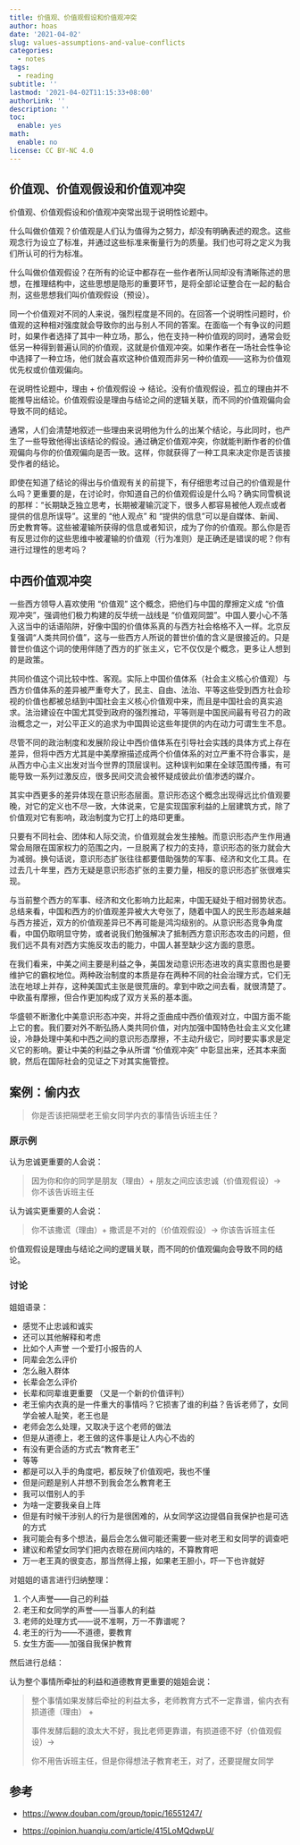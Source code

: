 ```yaml
---
title: 价值观、价值观假设和价值观冲突
author: hoas
date: '2021-04-02'
slug: values-assumptions-and-value-conflicts
categories:
  - notes
tags:
  - reading
subtitle: ''
lastmod: '2021-04-02T11:15:33+08:00'
authorLink: ''
description: ''
toc:
  enable: yes
math:
  enable: no
license: CC BY-NC 4.0
---
```


## 价值观、价值观假设和价值观冲突

价值观、价值观假设和价值观冲突常出现于说明性论题中。

什么叫做价值观？价值观是人们认为值得为之努力，却没有明确表述的观念。这些观念行为设立了标准，并通过这些标准来衡量行为的质量。我们也可将之定义为我们所认可的行为标准。

什么叫做价值观假设？在所有的论证中都存在一些作者所认同却没有清晰陈述的思想，在推理结构中，这些思想是隐形的重要环节，是将全部论证整合在一起的黏合剂，这些思想我们叫价值观假设（预设）。

<!--more-->

同一个价值观对不同的人来说，强烈程度是不同的。在回答一个说明性问题时，价值观的这种相对强度就会导致你的出与别人不同的答案。在面临一个有争议的问题时，如果作者选择了其中一种立场，那么，他在支持一种价值观的同时，通常会贬低另一种得到普遍认同的价值观，这就是价值观冲突。如果作者在一场社会性争论中选择了一种立场，他们就会喜欢这种价值观而非另一种价值观——这称为价值观优先权或价值观偏向。

在说明性论题中，理由 + 价值观假设 → 结论。没有价值观假设，孤立的理由并不能推导出结论。价值观假设是理由与结论之间的逻辑关联，而不同的价值观偏向会导致不同的结论。

通常，人们会清楚地叙述一些理由来说明他为什么的出某个结论，与此同时，也产生了一些导致他得出该结论的假设。通过确定价值观冲突，你就能判断作者的价值观偏向与你的价值观偏向是否一致。这样，你就获得了一种工具来决定你是否该接受作者的结论。

即使在知道了结论的得出与价值观有关的前提下，有仔细思考过自己的价值观是什么吗？更重要的是，在讨论时，你知道自己的价值观假设是什么吗？确实同雪枫说的那样：“长期缺乏独立思考，长期被灌输沉淀下，很多人都容易被他人观点或者提供的信息所误导”。这里的 “他人观点” 和 “提供的信息”可以是自媒体、新闻、历史教育等。这些被灌输所获得的信息或者知识，成为了你的价值观。那么你是否有反思过你的这些思维中被灌输的价值观（行为准则）是正确还是错误的呢？你有进行过理性的思考吗？

## 中西价值观冲突

一些西方领导人喜欢使用 “价值观” 这个概念，把他们与中国的摩擦定义成 “价值观冲突”，强调他们极力构建的反华统一战线是 “价值观同盟”。中国人要小心不落入这当中的话语陷阱，好像中国的价值体系真的与西方社会格格不入一样。北京反复强调“人类共同价值”，这与一些西方人所说的普世价值的含义是很接近的。只是普世价值这个词的使用伴随了西方的扩张主义，它不仅仅是个概念，更多让人想到的是政策。

共同价值这个词比较中性、客观。实际上中国价值体系（社会主义核心价值观）与西方价值体系的差异被严重夸大了，民主、自由、法治、平等这些受到西方社会珍视的价值也都被总结到中国社会主义核心价值观中来，而且是中国社会的真实追求。法治建设在中国尤其受到政府的强烈推动，平等则是中国民间最有号召力的政治概念之一，对公平正义的追求为中国舆论这些年提供的内在动力可谓生生不息。

尽管不同的政治制度和发展阶段让中西价值体系在引导社会实践的具体方式上存在差异，但将中西方尤其是中美摩擦描述成两个价值体系的对立严重不符合事实，是从西方中心主义出发对当今世界的顶层误判。这种误判如果在全球范围传播，有可能导致一系列过激反应，很多民间交流会被怀疑成彼此价值渗透的媒介。

其实中西更多的差异体现在意识形态层面。意识形态这个概念出现得远比价值观要晚，对它的定义也不尽一致，大体说来，它是实现国家利益的上层建筑方式，除了价值观对它有影响，政治制度为它打上的烙印更重。

只要有不同社会、团体和人际交流，价值观就会发生接触。而意识形态产生作用通常会局限在国家权力的范围之内，一旦脱离了权力的支持，意识形态的张力就会大为减弱。换句话说，意识形态扩张往往都要借助强势的军事、经济和文化工具。在过去几十年里，西方无疑是意识形态扩张的主要力量，相反的意识形态扩张很难实现。

与当前整个西方的军事、经济和文化影响力比起来，中国无疑处于相对弱势状态。总结来看，中国和西方的价值观差异被大大夸张了，随着中国人的民生形态越来越与西方接近，双方的价值观差异已不再可能是鸿沟级别的。从意识形态竞争角度看，中国仍取明显守势，或者说我们勉强解决了抵制西方意识形态攻击的问题，但我们远不具有对西方实施反攻击的能力，中国人甚至缺少这方面的意愿。

在我们看来，中美之间主要是利益之争，美国发动意识形态进攻的真实意图也是要维护它的霸权地位。两种政治制度的本质是存在两种不同的社会治理方式，它们无法在地球上并存，这种美国式主张是很荒唐的。拿到中欧之间去看，就很清楚了。中欧虽有摩擦，但合作更加构成了双方关系的基本面。

华盛顿不断激化中美意识形态冲突，并将之歪曲成中西价值观对立，中国方面不能上它的套。我们要对外不断弘扬人类共同价值，对内加强中国特色社会主义文化建设，冷静处理中美和中西之间的意识形态摩擦，不主动升级它，同时要实事求是定义它的影响。要让中美的利益之争从所谓 “价值观冲突” 中彰显出来，还其本来面貌，然后在国际社会的见证之下对其实施管控。

## 案例：偷内衣

> 你是否该把隔壁老王偷女同学内衣的事情告诉班主任？

### 原示例

认为忠诚更重要的人会说：

> 因为你和你的同学是朋友（理由）+ 朋友之间应该忠诚（价值观假设）→ 你不该告诉班主任

认为诚实更重要的人会说：

> 你不该撒谎（理由）+ 撒谎是不对的（价值观假设）→ 你该告诉班主任

价值观假设是理由与结论之间的逻辑关联，而不同的价值观偏向会导致不同的结论。

### 讨论

姐姐语录：

- 感觉不止忠诚和诚实
- 还可以其他解释和考虑
- 比如个人声誉 一个爱打小报告的人
- 同辈会怎么评价
- 怎么融入群体
- 长辈会怎么评价 
- 长辈和同辈谁更重要 （又是一个新的价值评判）
- 老王偷内衣真的是一件重大的事情吗？它损害了谁的利益？告诉老师了，女同学会被人耻笑，老王也是
- 老师会怎么处理，又取决于这个老师的做法
- 但是从道德上，老王做的这件事是让人内心不齿的
- 有没有更合适的方式去“教育老王”
- 等等
- 都是可以入手的角度吧，都反映了价值观吧，我也不懂
- 但是问题是别人并想不到我会怎么教育老王
- 我可以借别人的手
- 为啥一定要我亲自上阵
- 但是有时候干涉别人的行为是很困难的，从女同学这边提倡自我保护也是可选的方式
- 我可能会有多个想法，最后会怎么做可能还需要一些对老王和女同学的调查吧
- 建议和希望女同学们把内衣晾在房间内啥的，不算教育吧
- 万一老王真的很变态，那当然得上报，如果老王胆小，吓一下也许就好

对姐姐的语言进行归纳整理：

1. 个人声誉——自己的利益
2. 老王和女同学的声誉——当事人的利益
3. 老师的处理方式——说不准啊，万一不靠谱呢？
4. 老王的行为——不道德，要教育
5. 女生方面——加强自我保护教育

然后进行总结：

认为整个事情所牵扯的利益和道德教育更重要的姐姐会说：

> 整个事情如果发酵后牵扯的利益太多，老师教育方式不一定靠谱，偷内衣有损道德（理由） + 
>
> 事件发酵后翻的浪太大不好，我比老师更靠谱，有损道德不好（价值观假设）→ 
>
> 你不用告诉班主任，但是你得想法子教育老王，对了，还要提醒女同学



## 参考

- https://www.douban.com/group/topic/16551247/

- https://opinion.huanqiu.com/article/415LoMQdwpU/